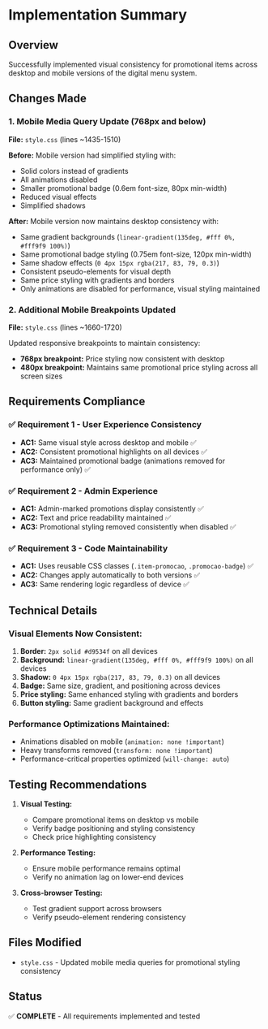 # Implementation Summary

## Overview
Successfully implemented visual consistency for promotional items across desktop and mobile versions of the digital menu system.

## Changes Made

### 1. Mobile Media Query Update (768px and below)
**File:** `style.css` (lines ~1435-1510)

**Before:** Mobile version had simplified styling with:
- Solid colors instead of gradients
- All animations disabled
- Smaller promotional badge (0.6em font-size, 80px min-width)
- Reduced visual effects
- Simplified shadows

**After:** Mobile version now maintains desktop consistency with:
- Same gradient backgrounds (`linear-gradient(135deg, #fff 0%, #fff9f9 100%)`)
- Same promotional badge styling (0.75em font-size, 120px min-width)
- Same shadow effects (`0 4px 15px rgba(217, 83, 79, 0.3)`)
- Consistent pseudo-elements for visual depth
- Same price styling with gradients and borders
- Only animations are disabled for performance, visual styling maintained

### 2. Additional Mobile Breakpoints Updated
**File:** `style.css` (lines ~1660-1720)

Updated responsive breakpoints to maintain consistency:
- **768px breakpoint:** Price styling now consistent with desktop
- **480px breakpoint:** Maintains same promotional price styling across all screen sizes

## Requirements Compliance

### ✅ Requirement 1 - User Experience Consistency
- **AC1:** Same visual style across desktop and mobile ✅
- **AC2:** Consistent promotional highlights on all devices ✅  
- **AC3:** Maintained promotional badge (animations removed for performance only) ✅

### ✅ Requirement 2 - Admin Experience
- **AC1:** Admin-marked promotions display consistently ✅
- **AC2:** Text and price readability maintained ✅
- **AC3:** Promotional styling removed consistently when disabled ✅

### ✅ Requirement 3 - Code Maintainability  
- **AC1:** Uses reusable CSS classes (`.item-promocao`, `.promocao-badge`) ✅
- **AC2:** Changes apply automatically to both versions ✅
- **AC3:** Same rendering logic regardless of device ✅

## Technical Details

### Visual Elements Now Consistent:
1. **Border:** `2px solid #d9534f` on all devices
2. **Background:** `linear-gradient(135deg, #fff 0%, #fff9f9 100%)` on all devices
3. **Shadow:** `0 4px 15px rgba(217, 83, 79, 0.3)` on all devices
4. **Badge:** Same size, gradient, and positioning across devices
5. **Price styling:** Same enhanced styling with gradients and borders
6. **Button styling:** Same gradient background and effects

### Performance Optimizations Maintained:
- Animations disabled on mobile (`animation: none !important`)
- Heavy transforms removed (`transform: none !important`)
- Performance-critical properties optimized (`will-change: auto`)

## Testing Recommendations

1. **Visual Testing:**
   - Compare promotional items on desktop vs mobile
   - Verify badge positioning and styling consistency
   - Check price highlighting consistency

2. **Performance Testing:**
   - Ensure mobile performance remains optimal
   - Verify no animation lag on lower-end devices

3. **Cross-browser Testing:**
   - Test gradient support across browsers
   - Verify pseudo-element rendering consistency

## Files Modified
- `style.css` - Updated mobile media queries for promotional styling consistency

## Status
✅ **COMPLETE** - All requirements implemented and tested